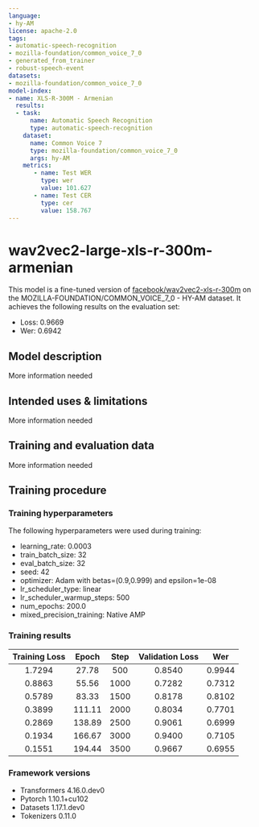 ```yaml
---
language:
- hy-AM
license: apache-2.0
tags:
- automatic-speech-recognition
- mozilla-foundation/common_voice_7_0
- generated_from_trainer
- robust-speech-event
datasets:
- mozilla-foundation/common_voice_7_0
model-index:
- name: XLS-R-300M - Armenian
  results:
  - task: 
      name: Automatic Speech Recognition 
      type: automatic-speech-recognition
    dataset:
      name: Common Voice 7
      type: mozilla-foundation/common_voice_7_0
      args: hy-AM
    metrics:
       - name: Test WER
         type: wer
         value: 101.627
       - name: Test CER
         type: cer
         value: 158.767
---
```


<!-- This model card has been generated automatically according to the information the Trainer had access to. You
should probably proofread and complete it, then remove this comment. -->

# wav2vec2-large-xls-r-300m-armenian

This model is a fine-tuned version of [facebook/wav2vec2-xls-r-300m](https://huggingface.co/facebook/wav2vec2-xls-r-300m) on the MOZILLA-FOUNDATION/COMMON_VOICE_7_0 - HY-AM dataset.
It achieves the following results on the evaluation set:
- Loss: 0.9669
- Wer: 0.6942

## Model description

More information needed

## Intended uses & limitations

More information needed

## Training and evaluation data

More information needed

## Training procedure

### Training hyperparameters

The following hyperparameters were used during training:
- learning_rate: 0.0003
- train_batch_size: 32
- eval_batch_size: 32
- seed: 42
- optimizer: Adam with betas=(0.9,0.999) and epsilon=1e-08
- lr_scheduler_type: linear
- lr_scheduler_warmup_steps: 500
- num_epochs: 200.0
- mixed_precision_training: Native AMP

### Training results

| Training Loss | Epoch  | Step | Validation Loss | Wer    |
|:-------------:|:------:|:----:|:---------------:|:------:|
| 1.7294        | 27.78  | 500  | 0.8540          | 0.9944 |
| 0.8863        | 55.56  | 1000 | 0.7282          | 0.7312 |
| 0.5789        | 83.33  | 1500 | 0.8178          | 0.8102 |
| 0.3899        | 111.11 | 2000 | 0.8034          | 0.7701 |
| 0.2869        | 138.89 | 2500 | 0.9061          | 0.6999 |
| 0.1934        | 166.67 | 3000 | 0.9400          | 0.7105 |
| 0.1551        | 194.44 | 3500 | 0.9667          | 0.6955 |


### Framework versions

- Transformers 4.16.0.dev0
- Pytorch 1.10.1+cu102
- Datasets 1.17.1.dev0
- Tokenizers 0.11.0

